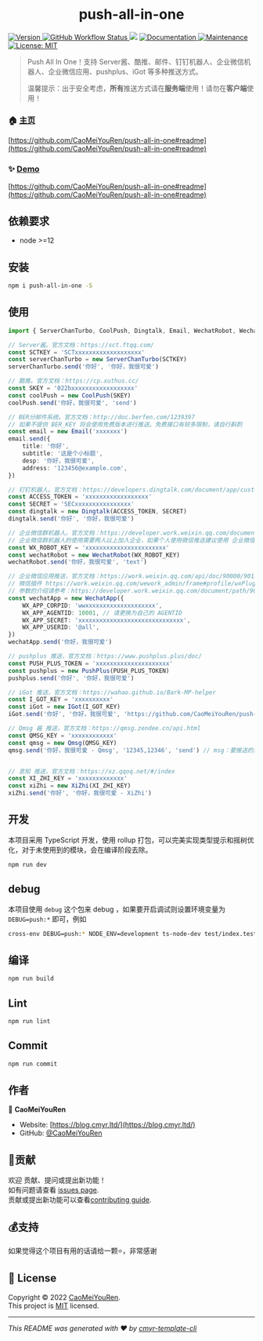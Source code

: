 <h1 align="center">push-all-in-one </h1>
<p>
  <a href="https://www.npmjs.com/package/push-all-in-one" target="_blank">
    <img alt="Version" src="https://img.shields.io/npm/v/push-all-in-one.svg">
  </a>
  <a href="https://github.com/CaoMeiYouRen/push-all-in-one/actions?query=workflow%3ARelease" target="_blank">
    <img alt="GitHub Workflow Status" src="https://img.shields.io/github/workflow/status/CaoMeiYouRen/push-all-in-one/Release">
  </a>
  <img src="https://img.shields.io/badge/node-%3E%3D12-blue.svg" />
  <a href="https://github.com/CaoMeiYouRen/push-all-in-one#readme" target="_blank">
    <img alt="Documentation" src="https://img.shields.io/badge/documentation-yes-brightgreen.svg" />
  </a>
  <a href="https://github.com/CaoMeiYouRen/push-all-in-one/graphs/commit-activity" target="_blank">
    <img alt="Maintenance" src="https://img.shields.io/badge/Maintained%3F-yes-green.svg" />
  </a>
  <a href="https://github.com/CaoMeiYouRen/push-all-in-one/blob/master/LICENSE" target="_blank">
    <img alt="License: MIT" src="https://img.shields.io/badge/License-MIT-yellow.svg" />
  </a>
</p>

> Push All In One！支持 Server酱、酷推、邮件、钉钉机器人、企业微信机器人、企业微信应用、pushplus、iGot 等多种推送方式。
>
> 温馨提示：出于安全考虑，**所有**推送方式请在**服务端**使用！请勿在**客户端**使用！

### 🏠 [主页](https://github.com/CaoMeiYouRen/push-all-in-one#readme)

[https://github.com/CaoMeiYouRen/push-all-in-one#readme](https://github.com/CaoMeiYouRen/push-all-in-one#readme)


### ✨ [Demo](https://github.com/CaoMeiYouRen/push-all-in-one#readme)

[https://github.com/CaoMeiYouRen/push-all-in-one#readme](https://github.com/CaoMeiYouRen/push-all-in-one#readme)


## 依赖要求


- node >=12

## 安装

```sh
npm i push-all-in-one -S
```

## 使用

```ts
import { ServerChanTurbo, CoolPush, Dingtalk, Email, WechatRobot, WechatApp, PushPlus, IGot, Qmsg, XiZhi } from 'push-all-in-one'

// Server酱。官方文档：https://sct.ftqq.com/
const SCTKEY = 'SCTxxxxxxxxxxxxxxxxxxx'
const serverChanTurbo = new ServerChanTurbo(SCTKEY)
serverChanTurbo.send('你好', '你好，我很可爱')

// 酷推。官方文档：https://cp.xuthus.cc/
const SKEY = '022bxxxxxxxxxxxxxxxxxx'
const coolPush = new CoolPush(SKEY)
coolPush.send('你好，我很可爱', 'send')

// BER分邮件系统。官方文档：http://doc.berfen.com/1239397
// 如果不提供 BER_KEY 将会使用免费版本进行推送。免费接口有较多限制，请自行斟酌
const email = new Email('xxxxxxx')
email.send({
    title: '你好',
    subtitle: '这是个小标题',
    desp: '你好，我很可爱',
    address: '123456@example.com',
})

// 钉钉机器人。官方文档：https://developers.dingtalk.com/document/app/custom-robot-access
const ACCESS_TOKEN = 'xxxxxxxxxxxxxxxxxx'
const SECRET = 'SECxxxxxxxxxxxxxxxx'
const dingtalk = new Dingtalk(ACCESS_TOKEN, SECRET)
dingtalk.send('你好', '你好，我很可爱')

// 企业微信群机器人。官方文档：https://developer.work.weixin.qq.com/document/path/91770
// 企业微信群机器人的使用需要两人以上加入企业，如果个人使用微信推送建议使用 企业微信应用+微信插件 推送。虽然需要配置的内容更多了，但是无需下载企业微信，网页端即可完成操作。
const WX_ROBOT_KEY = 'xxxxxxxxxxxxxxxxxxxxxxx'
const wechatRobot = new WechatRobot(WX_ROBOT_KEY)
wechatRobot.send('你好，我很可爱', 'text')

// 企业微信应用推送，官方文档：https://work.weixin.qq.com/api/doc/90000/90135/90664
// 微信插件 https://work.weixin.qq.com/wework_admin/frame#profile/wxPlugin
// 参数的介绍请参考：https://developer.work.weixin.qq.com/document/path/90665
const wechatApp = new WechatApp({
    WX_APP_CORPID: 'wwxxxxxxxxxxxxxxxxxxxx',
    WX_APP_AGENTID: 10001, // 请更换为自己的 AGENTID 
    WX_APP_SECRET: 'xxxxxxxxxxxxxxxxxxxxxxxxxxxxxx',
    WX_APP_USERID: '@all',
})
wechatApp.send('你好，我很可爱')

// pushplus 推送，官方文档：https://www.pushplus.plus/doc/
const PUSH_PLUS_TOKEN = 'xxxxxxxxxxxxxxxxxxxxx'
const pushplus = new PushPlus(PUSH_PLUS_TOKEN)
pushplus.send('你好', '你好，我很可爱')

// iGot 推送，官方文档：https://wahao.github.io/Bark-MP-helper
const I_GOT_KEY = 'xxxxxxxxxx'
const iGot = new IGot(I_GOT_KEY)
iGot.send('你好', '你好，我很可爱', 'https://github.com/CaoMeiYouRen/push-all-in-one')

// Qmsg 酱 推送，官方文档：https://qmsg.zendee.cn/api.html
const QMSG_KEY = 'xxxxxxxxxxxx'
const qmsg = new Qmsg(QMSG_KEY)
qmsg.send('你好，我很可爱 - Qmsg', '12345,12346', 'send') // msg：要推送的消息内容；qq：指定要接收消息的QQ号或者QQ群，多个以英文逗号分割，例如：12345,12346


// 息知 推送，官方文档：https://xz.qqoq.net/#/index
const XI_ZHI_KEY = 'xxxxxxxxxxxxx'
const xiZhi = new XiZhi(XI_ZHI_KEY)
xiZhi.send('你好', '你好，我很可爱 - XiZhi')
```

## 开发

本项目采用 TypeScript 开发，使用 rollup 打包，可以完美实现类型提示和摇树优化，对于未使用到的模块，会在编译阶段去除。

```sh
npm run dev
```

## debug

本项目使用 `debug` 这个包来 debug ，如果要开启调试则设置环境变量为 `DEBUG=push:*` 即可，例如

```sh
cross-env DEBUG=push:* NODE_ENV=development ts-node-dev test/index.test.ts # 因为一些原因该文件未上传，可自行编写测试用例
```

## 编译

```sh
npm run build
```

## Lint

```sh
npm run lint
```

## Commit

```sh
npm run commit
```


## 作者


👤 **CaoMeiYouRen**

* Website: [https://blog.cmyr.ltd/](https://blog.cmyr.ltd/)
* GitHub: [@CaoMeiYouRen](https://github.com/CaoMeiYouRen)


## 🤝贡献

欢迎 贡献、提问或提出新功能！<br />如有问题请查看 [issues page](https://github.com/CaoMeiYouRen/push-all-in-one/issues). <br/>贡献或提出新功能可以查看[contributing guide](https://github.com/CaoMeiYouRen/push-all-in-one/blob/master/CONTRIBUTING.md).

## 💰支持

如果觉得这个项目有用的话请给一颗⭐️，非常感谢

## 📝 License

Copyright © 2022 [CaoMeiYouRen](https://github.com/CaoMeiYouRen).<br />
This project is [MIT](https://github.com/CaoMeiYouRen/push-all-in-one/blob/master/LICENSE) licensed.

***
_This README was generated with ❤️ by [cmyr-template-cli](https://github.com/CaoMeiYouRen/cmyr-template-cli)_
